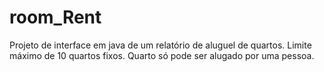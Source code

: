 # room_Rent
Projeto de interface em java de um relatório de aluguel de quartos. Limite máximo de 10 quartos fixos. Quarto só pode ser alugado por uma pessoa.
